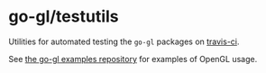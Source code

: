 go-gl/testutils
===============

Utilities for automated testing the `go-gl` packages on
[travis-ci](http://travis-ci.org).

See [the go-gl examples repository](https://github.com/go-gl/examples) for
examples of OpenGL usage.
